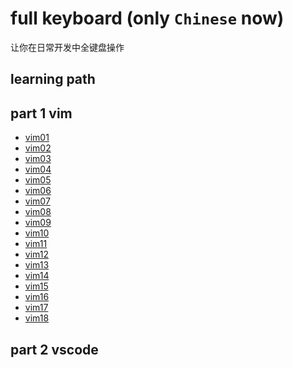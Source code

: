 # full keyboard (only `Chinese` now) 
 让你在日常开发中全键盘操作 
## learning path 

 ## part 1 vim 
- [vim01](docs/01_vim01.md)
- [vim02](docs/01_vim02.md)
- [vim03](docs/01_vim03.md)
- [vim04](docs/01_vim04.md)
- [vim05](docs/01_vim05.md)
- [vim06](docs/01_vim06.md)
- [vim07](docs/01_vim07.md)
- [vim08](docs/01_vim08.md)
- [vim09](docs/01_vim09.md)
- [vim10](docs/01_vim10.md)
- [vim11](docs/01_vim11.md)
- [vim12](docs/01_vim12.md)
- [vim13](docs/01_vim13.md)
- [vim14](docs/01_vim14.md)
- [vim15](docs/01_vim15.md)
- [vim16](docs/01_vim16.md)
- [vim17](docs/01_vim17.md)
- [vim18](docs/01_vim18.md)
 ## part 2 vscode 
